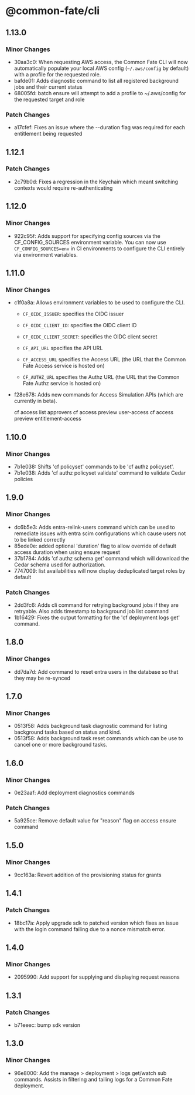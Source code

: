 # @common-fate/cli

## 1.13.0

### Minor Changes

- 30aa3c0: When requesting AWS access, the Common Fate CLI will now automatically populate your local AWS config (`~/.aws/config` by default) with a profile for the requested role.
- bafde01: Adds diagnostic command to list all registered background jobs and their current status
- 68005fd: batch ensure will attempt to add a profile to ~/.aws/config for the requested target and role

### Patch Changes

- a17cfef: Fixes an issue where the --duration flag was required for each entitlement being requested

## 1.12.1

### Patch Changes

- 2c79b0d: Fixes a regression in the Keychain which meant switching contexts would require re-authenticating

## 1.12.0

### Minor Changes

- 922c95f: Adds support for specifying config sources via the CF_CONFIG_SOURCES environment variable. You can now use `CF_CONFIG_SOURCES=env` in CI environments to configure the CLI entirely via environment variables.

## 1.11.0

### Minor Changes

- c1f0a8a: Allows environment variables to be used to configure the CLI.

  - `CF_OIDC_ISSUER`: specifies the OIDC issuer

  - `CF_OIDC_CLIENT_ID`: specifies the OIDC client ID

  - `CF_OIDC_CLIENT_SECRET`: specifies the OIDC client secret

  - `CF_API_URL` specifies the API URL

  - `CF_ACCESS_URL` specifies the Access URL (the URL that the Common Fate Access service is hosted on)

  - `CF_AUTHZ_URL` specifies the Authz URL (the URL that the Common Fate Authz service is hosted on)

- f28e678: Adds new commands for Access Simulation APIs (which are currently in beta).

  cf access list approvers
  cf access preview user-access
  cf access preview entitlement-access

## 1.10.0

### Minor Changes

- 7b1e038: Shifts 'cf policyset' commands to be 'cf authz policyset'.
- 7b1e038: Adds 'cf authz policyset validate' command to validate Cedar policies

## 1.9.0

### Minor Changes

- dc6b5e3: Adds entra-relink-users command which can be used to remediate issues with entra scim configurations which cause users not to be linked correctly
- 85ede0e: added optional 'duration' flag to allow override of default access duration when using ensure request
- 37b1784: Adds 'cf authz schema get' command which will download the Cedar schema used for authorization.
- 7747009: list availabilities will now display deduplicated target roles by default

### Patch Changes

- 2dd3fc6: Adds cli command for retrying background jobs if they are retryable. Also adds timestamp to background job list command
- 1b16429: Fixes the output formatting for the 'cf deployment logs get' command.

## 1.8.0

### Minor Changes

- dd7da7d: Add command to reset entra users in the database so that they may be re-synced

## 1.7.0

### Minor Changes

- 0513f58: Adds background task diagnostic command for listing background tasks based on status and kind.
- 0513f58: Adds background task reset commands which can be use to cancel one or more background tasks.

## 1.6.0

### Minor Changes

- 0e23aaf: Add deployment diagnostics commands

### Patch Changes

- 5a925ce: Remove default value for "reason" flag on access ensure command

## 1.5.0

### Minor Changes

- 9cc163a: Revert addition of the provisioning status for grants

## 1.4.1

### Patch Changes

- 18bc17a: Apply upgrade sdk to patched version which fixes an issue with the login command failing due to a nonce mismatch error.

## 1.4.0

### Minor Changes

- 2095990: Add support for supplying and displaying request reasons

## 1.3.1

### Patch Changes

- b71eeec: bump sdk version

## 1.3.0

### Minor Changes

- 96e8000: Add the manage > deployment > logs get/watch sub commands. Assists in filtering and tailing logs for a Common Fate deployment.

